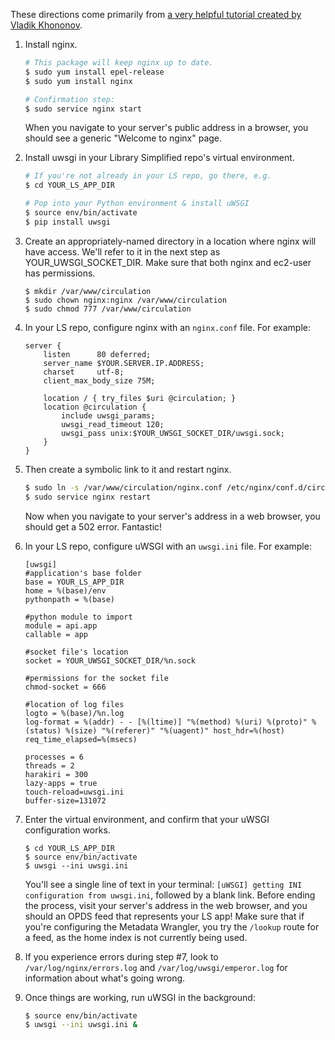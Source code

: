 These directions come primarily from [a very helpful tutorial created by Vladik Khononov](http://vladikk.com/2013/09/12/serving-flask-with-nginx-on-ubuntu/).

1. Install nginx.

    ```sh
    # This package will keep nginx up to date.
    $ sudo yum install epel-release
    $ sudo yum install nginx
    
    # Confirmation step:
    $ sudo service nginx start
    ```
    When you navigate to your server's public address in a browser, you should see a generic "Welcome to nginx" page.

2. Install uwsgi in your Library Simplified repo's virtual environment.

    ```sh
    # If you're not already in your LS repo, go there, e.g.
    $ cd YOUR_LS_APP_DIR
    
    # Pop into your Python environment & install uWSGI
    $ source env/bin/activate
    $ pip install uwsgi
    ```

3. Create an appropriately-named directory in a location where nginx will have access. We'll refer to it in the next step as YOUR_UWSGI_SOCKET_DIR. Make sure that both nginx and ec2-user has permissions.

    ```
    $ mkdir /var/www/circulation
    $ sudo chown nginx:nginx /var/www/circulation
    $ sudo chmod 777 /var/www/circulation
    ```

4. In your LS repo, configure nginx with an `nginx.conf` file. For example:

    ```
    server {
        listen      80 deferred;
        server_name $YOUR.SERVER.IP.ADDRESS;
        charset     utf-8;
        client_max_body_size 75M;
    
        location / { try_files $uri @circulation; }
        location @circulation {
            include uwsgi_params;
            uwsgi_read_timeout 120;
            uwsgi_pass unix:$YOUR_UWSGI_SOCKET_DIR/uwsgi.sock;
        }
    }
    ```

5. Then create a symbolic link to it and restart nginx. 

    ```sh
    $ sudo ln -s /var/www/circulation/nginx.conf /etc/nginx/conf.d/circulation.conf
    $ sudo service nginx restart
    ```
    Now when you navigate to your server's address in a web browser, you should get a 502 error. Fantastic!

6. In your LS repo, configure uWSGI with an `uwsgi.ini` file. For example:

    ```
    [uwsgi]
    #application's base folder
    base = YOUR_LS_APP_DIR
    home = %(base)/env
    pythonpath = %(base)
    
    #python module to import
    module = api.app
    callable = app
    
    #socket file's location
    socket = YOUR_UWSGI_SOCKET_DIR/%n.sock
    
    #permissions for the socket file
    chmod-socket = 666
    
    #location of log files
    logto = %(base)/%n.log
    log-format = %(addr) - - [%(ltime)] "%(method) %(uri) %(proto)" %(status) %(size) "%(referer)" "%(uagent)" host_hdr=%(host) req_time_elapsed=%(msecs)
    
    processes = 6
    threads = 2
    harakiri = 300
    lazy-apps = true
    touch-reload=uwsgi.ini
    buffer-size=131072
    ```

7. Enter the virtual environment, and confirm that your uWSGI configuration works.

    ```
    $ cd YOUR_LS_APP_DIR
    $ source env/bin/activate
    $ uwsgi --ini uwsgi.ini
    ```

    You'll see a single line of text in your terminal: `[uWSGI] getting INI configuration from uwsgi.ini`, followed by a blank link. Before ending the process, visit your server's address in the web browser, and you should an OPDS feed that represents your LS app! Make sure that if you're configuring the Metadata Wrangler, you try the `/lookup` route for a feed, as the home index is not currently being used.

8. If you experience errors during step #7, look to `/var/log/nginx/errors.log` and `/var/log/uwsgi/emperor.log` for information about what's going wrong.

9. Once things are working, run uWSGI in the background:
    ```sh
    $ source env/bin/activate
    $ uwsgi --ini uwsgi.ini &
    ```